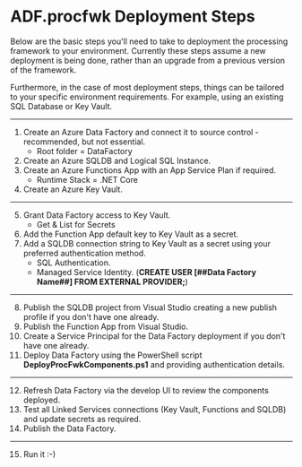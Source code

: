 # ADF.procfwk Deployment Steps

Below are the basic steps you'll need to take to deployment the processing framework to your environment. Currently these steps assume a new deployment is being done, rather than an upgrade from a previous version of the framework.

Furthermore, in the case of most deployment steps, things can be tailored to your specific environment requirements. For example, using an existing SQL Database or Key Vault.

--------------------------------------------------------------------------------------------
1. Create an Azure Data Factory and connect it to source control - recommended, but not essential.
   - Root folder = DataFactory
2. Create an Azure SQLDB and Logical SQL Instance.
3. Create an Azure Functions App with an App Service Plan if required.
   - Runtime Stack = .NET Core
4. Create an Azure Key Vault.
--------------------------------------------------------------------------------------------
5. Grant Data Factory access to Key Vault.
   - Get & List for Secrets
6. Add the Function App default key to Key Vault as a secret.
7. Add a SQLDB connection string to Key Vault as a secret using your preferred authentication method.
   - SQL Authentication.
   - Managed Service Identity. (**CREATE USER [##Data Factory Name##] FROM EXTERNAL PROVIDER;**)
--------------------------------------------------------------------------------------------
8. Publish the SQLDB project from Visual Studio creating a new publish profile if you don't have one already.
9. Publish the Function App from Visual Studio.
10. Create a Service Principal for the Data Factory deployment if you don't have one already.
11. Deploy Data Factory using the PowerShell script **DeployProcFwkComponents.ps1** and providing authentication details.
--------------------------------------------------------------------------------------------
12. Refresh Data Factory via the develop UI to review the components deployed.
13. Test all Linked Services connections (Key Vault, Functions and SQLDB) and update secrets as required.
14. Publish the Data Factory.
--------------------------------------------------------------------------------------------
15. Run it :-)